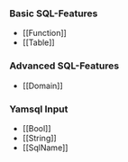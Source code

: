 ### Basic SQL-Features

* [[Function]]
* [[Table]]

### Advanced SQL-Features
* [[Domain]]

### Yamsql Input
* [[Bool]]
* [[String]]
* [[SqlName]]
